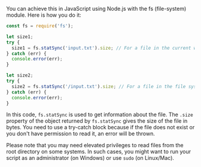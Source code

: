 You can achieve this in JavaScript using Node.js with the fs (file-system) module. Here is how you do it:

```javascript
const fs = require('fs');

let size1;
try {
  size1 = fs.statSync('input.txt').size; // For a file in the current working directory
} catch (err) {
  console.error(err);
}

let size2;
try {
  size2 = fs.statSync('/input.txt').size; // For a file in the file system root
} catch (err) {
  console.error(err);
}
```
In this code, `fs.statSync` is used to get information about the file. The `.size` property of the object returned by `fs.statSync` gives the size of the file in bytes. You need to use a try-catch block because if the file does not exist or you don't have permission to read it, an error will be thrown.

Please note that you may need elevated privileges to read files from the root directory on some systems. In such cases, you might want to run your script as an administrator (on Windows) or use `sudo` (on Linux/Mac).
